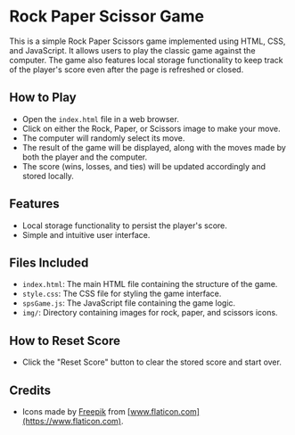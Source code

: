 # Rock Paper Scissor Game

This is a simple Rock Paper Scissors game implemented using HTML, CSS, and JavaScript. It allows users to play the classic game against the computer. The game also features local storage functionality to keep track of the player's score even after the page is refreshed or closed.

## How to Play

- Open the `index.html` file in a web browser.
- Click on either the Rock, Paper, or Scissors image to make your move.
- The computer will randomly select its move.
- The result of the game will be displayed, along with the moves made by both the player and the computer.
- The score (wins, losses, and ties) will be updated accordingly and stored locally.

## Features

- Local storage functionality to persist the player's score.
- Simple and intuitive user interface.

## Files Included

- `index.html`: The main HTML file containing the structure of the game.
- `style.css`: The CSS file for styling the game interface.
- `spsGame.js`: The JavaScript file containing the game logic.
- `img/`: Directory containing images for rock, paper, and scissors icons.

## How to Reset Score

- Click the "Reset Score" button to clear the stored score and start over.

## Credits

- Icons made by [Freepik](https://www.freepik.com) from [www.flaticon.com](https://www.flaticon.com).

